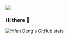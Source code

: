 ![](https://img.shields.io/badge/知乎-邓什么邓-orange)


### Hi there 👋  


![Yifan Deng's GitHub stats](https://github-readme-stats.vercel.app/api?username=deng1fan&show_icons=true)

<!--
 ![Yifan Deng's github activity graph](https://activity-graph.herokuapp.com/graph?username=Mute-ZEN&theme=dracula)
-->
